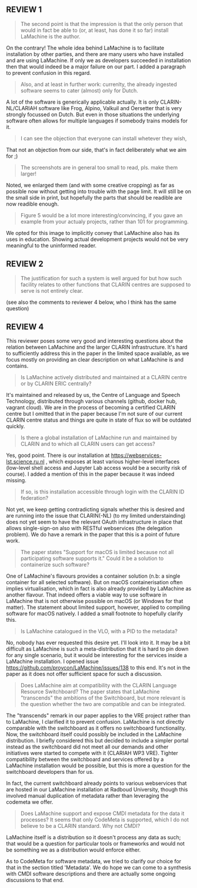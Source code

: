 ## REVIEW 1

> The second point is that the impression is that the only person that would in fact be able to (or, at least, has done it so far) install
> LaMachine is the author.

On the contrary! The whole idea behind LaMachine is to facilitate installation by other parties, and there are many
users who have installed and are using LaMachine. If only we as developers succeeded in installation then that would indeed
be a major failure on our part. I added a paragraph to prevent confusion in this regard.

> Also, and at least in further work: currenlty, the already ingested software seems to cater (almost) only for Dutch.

A lot of the software is generically applicable actually. It is only CLARIN-NL/CLARIAH software like Frog, Alpino, Valkuil
and Oersetter that is very strongly focussed on Dutch. But even in those situations the underlying software often allows
for multiple languages if somebody trains models for it.

> I can see the objection that everyone can install whetever they wish,

That not an objection from our side, that's in fact deliberately what we aim for  ;)

> The screenshots are in general too small to read, pls. make them larger!

Noted, we enlarged them (and with some creative cropping) as far as possible now without getting into trouble with the
page limit. It will still be on the small side in print, but hopefully the parts that should be readible are now
readible enough.

> Figure 5 would be a lot more interesting/convincing, if you gave an example from your actualy projects, rather than 101 for programming.

We opted for this image to implicitly convey that LaMachine also has its uses in education. Showing actual development projects
would not be very meaningful to the uninformed reader.

## REVIEW 2

> The justification for such a system is well argued for but how such facility relates to other functions that CLARIN centres are
> supposed to serve is not entirely clear.

(see also the comments to reviewer 4 below, who I think has the same question)

## REVIEW 4

This reviewer poses some very good and interesting questions about the relation between LaMachine and the larger CLARIN infrastructure.
It's hard to sufficiently address this in the paper in the limited space available, as we focus mostly on providing an
clear description on what LaMachine is and contains.

> Is LaMachine actively distributed and maintained at a CLARIN centre or by CLARIN ERIC centrally?

It's maintained and released by us, the Centre of Language and Speech Technology, distributed through various channels (github, docker hub, vagrant
cloud). We are in the process of becoming a certified CLARIN centre but I omitted that in the paper because I'm not sure
of our current CLARIN centre status and things are quite in state of flux so will be outdated quickly.

> Is there a global installation of LaMachine run and maintained by CLARIN and to which all CLARIN users can get access?

Yes, good point. There is our installation at https://webservices-lst.science.ru.nl , which exposes at least various
higher-level interfaces (low-level shell access and Jupyter Lab access would be a security risk of course). I added a
mention of this in the paper because it was indeed missing.

> If so, is this installation accessible through login with the CLARIN ID federation?

Not yet, we keep getting contradicting signals whether this is desired and are running into the issue that CLARIN(-NL) (to my
limited understainding) does not yet seem to have the relevant OAuth infrastructure in place that allows single-sign-on
also with RESTful webservices (the delegation problem). We do have a remark in the paper that this is a point of future
work.

> The paper states "Support for macOS is limited because not all participating software supports it." Could it be a solution to containerize such
> software?

One of LaMachine's flavours provides a container solution (n.b: a single container for all selected software). But on
macOS containerisation often implies virtualisation, which in fact is also already provided by LaMachine as another
flavour. That indeed offers a viable way to use software in LaMachine that is not otherwise possible on macOS (or
Windows for that matter). The statement about limited support, however, applied to compiling software for macOS
natively. I added a small footnote to hopefully clarify this.

> Is LaMachine catalogued in the VLO, with a PID to the metadata?

No, nobody has ever requested this desire yet. I'll look into it. It may be a bit difficult as LaMachine is such a
meta-distribution that it is hard to pin down for any single scenario, but it would be interesting for the services
inside a LaMachine installation.  I opened issue https://github.com/proycon/LaMachine/issues/138 to this end. It's not
in the paper as it does not offer sufficient space for such a discussion.

> Does LaMachine aim at compatibility with the CLARIN Language Resource Switchboard? The paper states that LaMachine "transcends" the
> ambitions of the Switchboard, but more relevant is the question whether the two are compatible and can be integrated.

The "transcends" remark in our paper applies to the VRE project rather than to LaMachine, I clarified it to prevent
confusion. LaMachine is not directly comparable with the switchboard as it offers no switchboard functionality. Now, the
switchboard itself could possibly be included in the LaMachine distribution. I briefly considered this but decided to
include a simpler portal instead as the switchboard did not meet all our demands and other initiatives were started to
compete with it (CLARIAH WP3 VRE). Tighter compatibility between the switchboard and services offered by a LaMachine
installation would be possible, but this is more a question for the switchboard developers than for us.

In fact, the current switchboard already points to various webservices that are hosted in our LaMachine installation at
Radboud University, though this involved manual duplication of metadata rather than leveraging the codemeta we offer.

> Does LaMachine support and expose CMDI metadata for the data it processes? It seems that only CodeMeta is supported, which I do not
> believe to be a CLARIN standard. Why not CMDI?

LaMachine itself is a distribution so it doesn't process any data as such; that would be a question for particular tools
or frameworks and would not be something we as a distribution would enforce either.

As to CodeMeta for software metadata, we tried to clarify our choice for that in the section titled 'Metadata'. We do hope we can come
to a synthesis with CMDI software descriptions and there are actually some ongoing discussions to that end.


